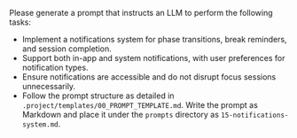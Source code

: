 Please generate a prompt that instructs an LLM to perform the following tasks:

* Implement a notifications system for phase transitions, break reminders, and session completion.
* Support both in-app and system notifications, with user preferences for notification types.
* Ensure notifications are accessible and do not disrupt focus sessions unnecessarily.
* Follow the prompt structure as detailed in `.project/templates/00_PROMPT_TEMPLATE.md`. Write the prompt as Markdown and place it under the `prompts` directory as `15-notifications-system.md`.
